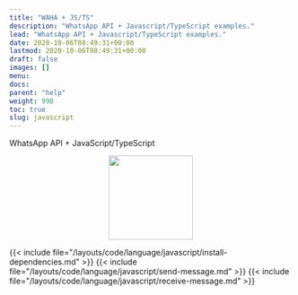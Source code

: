 ```yaml
---
title: "WAHA + JS/TS"
description: "WhatsApp API + Javascript/TypeScript examples."
lead: "WhatsApp API + Javascript/TypeScript examples."
date: 2020-10-06T08:49:31+00:00
lastmod: 2020-10-06T08:49:31+00:00
draft: false
images: []
menu:
docs:
parent: "help"
weight: 990
toc: true
slug: javascript
---
```

WhatsApp API + JavaScript/TypeScript

<p align="center">
  <img src="/images/javascript-whatsapp.png" style="width: 150px">
</p>

{{< include file="/layouts/code/language/javascript/install-dependencies.md" >}}
{{< include file="/layouts/code/language/javascript/send-message.md" >}}
{{< include file="/layouts/code/language/javascript/receive-message.md" >}}

